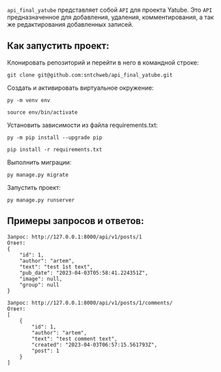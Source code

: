 `api_final_yatube` представляет собой `API` для проекта Yatube.
Это `API` предназначенное для добавления, удаления, комментирования, а так же редактирования добавленных записей.


## Как запустить проект:
Клонировать репозиторий и перейти в него в командной строке:
```
git clone git@github.com:sntchweb/api_final_yatube.git
```
Cоздать и активировать виртуальное окружение:
```
py -m venv env
```
```
source env/bin/activate
```
Установить зависимости из файла requirements.txt:
```
py -m pip install --upgrade pip
```
```
pip install -r requirements.txt
```
Выполнить миграции:
```
py manage.py migrate
```
Запустить проект:
```
py manage.py runserver
```

## Примеры запросов и ответов:
```
Запрос: http://127.0.0.1:8000/api/v1/posts/1
Ответ:
{
	"id": 1,
	"author": "artem",
	"text": "test 1st text",
	"pub_date": "2023-04-03T05:58:41.224351Z",
	"image": null,
	"group": null
}

```
```
Запрос: http://127.0.0.1:8000/api/v1/posts/1/comments/
Ответ:
[
	{
		"id": 1,
		"author": "artem",
		"text": "test comment text",
		"created": "2023-04-03T06:57:15.561793Z",
		"post": 1
	}
]
```
